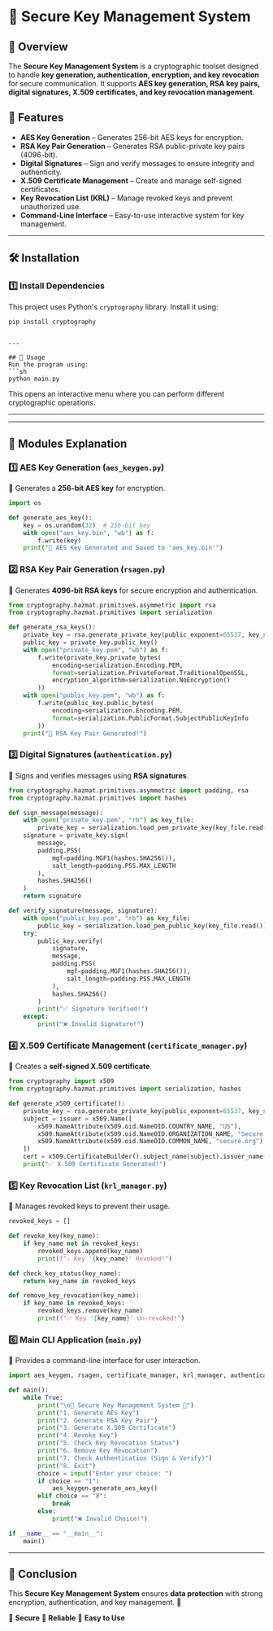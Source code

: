 # 🔐 Secure Key Management System

## 📌 Overview
The **Secure Key Management System** is a cryptographic toolset designed to handle **key generation, authentication, encryption, and key revocation** for secure communication. It supports **AES key generation, RSA key pairs, digital signatures, X.509 certificates, and key revocation management**.

## 🚀 Features
- **AES Key Generation** – Generates 256-bit AES keys for encryption.
- **RSA Key Pair Generation** – Generates RSA public-private key pairs (4096-bit).
- **Digital Signatures** – Sign and verify messages to ensure integrity and authenticity.
- **X.509 Certificate Management** – Create and manage self-signed certificates.
- **Key Revocation List (KRL)** – Manage revoked keys and prevent unauthorized use.
- **Command-Line Interface** – Easy-to-use interactive system for key management.

---

## 🛠 Installation
### **1️⃣ Install Dependencies**
This project uses Python's `cryptography` library. Install it using:
```sh
pip install cryptography
```


```

---

## 📜 Usage
Run the program using:
```sh
python main.py
```
This opens an interactive menu where you can perform different cryptographic operations.

---



---

## 📌 Modules Explanation
### **1️⃣ AES Key Generation (`aes_keygen.py`)**
🔹 Generates a **256-bit AES key** for encryption.
```python
import os

def generate_aes_key():
    key = os.urandom(32)  # 256-bit key
    with open("aes_key.bin", "wb") as f:
        f.write(key)
    print("🔑 AES Key Generated and Saved to 'aes_key.bin'")
```

### **2️⃣ RSA Key Pair Generation (`rsagen.py`)**
🔹 Generates **4096-bit RSA keys** for secure encryption and authentication.
```python
from cryptography.hazmat.primitives.asymmetric import rsa
from cryptography.hazmat.primitives import serialization

def generate_rsa_keys():
    private_key = rsa.generate_private_key(public_exponent=65537, key_size=4096)
    public_key = private_key.public_key()
    with open("private_key.pem", "wb") as f:
        f.write(private_key.private_bytes(
            encoding=serialization.Encoding.PEM,
            format=serialization.PrivateFormat.TraditionalOpenSSL,
            encryption_algorithm=serialization.NoEncryption()
        ))
    with open("public_key.pem", "wb") as f:
        f.write(public_key.public_bytes(
            encoding=serialization.Encoding.PEM,
            format=serialization.PublicFormat.SubjectPublicKeyInfo
        ))
    print("🔑 RSA Key Pair Generated!")
```

### **3️⃣ Digital Signatures (`authentication.py`)**
🔹 Signs and verifies messages using **RSA signatures**.
```python
from cryptography.hazmat.primitives.asymmetric import padding, rsa
from cryptography.hazmat.primitives import hashes

def sign_message(message):
    with open("private_key.pem", "rb") as key_file:
        private_key = serialization.load_pem_private_key(key_file.read(), None)
    signature = private_key.sign(
        message,
        padding.PSS(
            mgf=padding.MGF1(hashes.SHA256()),
            salt_length=padding.PSS.MAX_LENGTH
        ),
        hashes.SHA256()
    )
    return signature

def verify_signature(message, signature):
    with open("public_key.pem", "rb") as key_file:
        public_key = serialization.load_pem_public_key(key_file.read())
    try:
        public_key.verify(
            signature,
            message,
            padding.PSS(
                mgf=padding.MGF1(hashes.SHA256()),
                salt_length=padding.PSS.MAX_LENGTH
            ),
            hashes.SHA256()
        )
        print("✅ Signature Verified!")
    except:
        print("❌ Invalid Signature!")
```

### **4️⃣ X.509 Certificate Management (`certificate_manager.py`)**
🔹 Creates a **self-signed X.509 certificate**.
```python
from cryptography import x509
from cryptography.hazmat.primitives import serialization, hashes

def generate_x509_certificate():
    private_key = rsa.generate_private_key(public_exponent=65537, key_size=2048)
    subject = issuer = x509.Name([
        x509.NameAttribute(x509.oid.NameOID.COUNTRY_NAME, "US"),
        x509.NameAttribute(x509.oid.NameOID.ORGANIZATION_NAME, "Secure Org"),
        x509.NameAttribute(x509.oid.NameOID.COMMON_NAME, "secure.org"),
    ])
    cert = x509.CertificateBuilder().subject_name(subject).issuer_name(issuer)
    print("✅ X.509 Certificate Generated!")
```

### **5️⃣ Key Revocation List (`krl_manager.py`)**
🔹 Manages revoked keys to prevent their usage.
```python
revoked_keys = []

def revoke_key(key_name):
    if key_name not in revoked_keys:
        revoked_keys.append(key_name)
        print(f"⚠️ Key '{key_name}' Revoked!")

def check_key_status(key_name):
    return key_name in revoked_keys

def remove_key_revocation(key_name):
    if key_name in revoked_keys:
        revoked_keys.remove(key_name)
        print(f"✅ Key '{key_name}' Un-revoked!")
```

### **6️⃣ Main CLI Application (`main.py`)**
🔹 Provides a command-line interface for user interaction.
```python
import aes_keygen, rsagen, certificate_manager, krl_manager, authentication

def main():
    while True:
        print("\n🔐 Secure Key Management System 🔐")
        print("1. Generate AES Key")
        print("2. Generate RSA Key Pair")
        print("3. Generate X.509 Certificate")
        print("4. Revoke Key")
        print("5. Check Key Revocation Status")
        print("6. Remove Key Revocation")
        print("7. Check Authentication (Sign & Verify)")
        print("8. Exit")
        choice = input("Enter your choice: ")
        if choice == "1":
            aes_keygen.generate_aes_key()
        elif choice == "8":
            break
        else:
            print("❌ Invalid Choice!")

if __name__ == "__main__":
    main()
```

---

## 📌 Conclusion
This **Secure Key Management System** ensures **data protection** with strong encryption, authentication, and key management. 🚀

🔹 **Secure** 🔹 **Reliable** 🔹 **Easy to Use**

